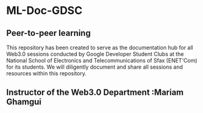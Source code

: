 # ML-Doc-GDSC
## Peer-to-peer learning
This repository has been created to serve as the documentation hub for all Web3.0 sessions conducted by Google Developer Student Clubs at the National School of Electronics and Telecommunications of Sfax (ENET'Com) for its students. We will diligently document and share all sessions and resources within this repository.
## Instructor of the Web3.0 Department :Mariam Ghamgui

